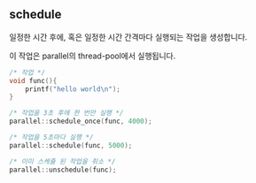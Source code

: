 schedule
----

일정한 시간 후에, 혹은 일정한 시간 간격마다 실행되는 작업을 생성합니다.

이 작업은 parallel의 thread-pool에서 실행됩니다.

```C++
/* 작업 */
void func(){
    printf("hello world\n");
}

/* 작업을 3초 후에 한 번만 실행 */
parallel::schedule_once(func, 4000);

/* 작업을 5초마다 실행 */
parallel::schedule(func, 5000);

/* 이미 스케쥴 된 작업을 취소 */
parallel::unschedule(func);
```
